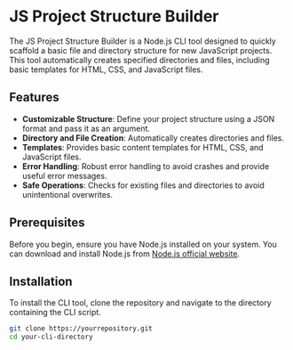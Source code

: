 # JS Project Structure Builder

The JS Project Structure Builder is a Node.js CLI tool designed to quickly scaffold a basic file and directory structure for new JavaScript projects. This tool automatically creates specified directories and files, including basic templates for HTML, CSS, and JavaScript files.

## Features

- **Customizable Structure**: Define your project structure using a JSON format and pass it as an argument.
- **Directory and File Creation**: Automatically creates directories and files.
- **Templates**: Provides basic content templates for HTML, CSS, and JavaScript files.
- **Error Handling**: Robust error handling to avoid crashes and provide useful error messages.
- **Safe Operations**: Checks for existing files and directories to avoid unintentional overwrites.

## Prerequisites

Before you begin, ensure you have Node.js installed on your system. You can download and install Node.js from [Node.js official website](https://nodejs.org/).

## Installation

To install the CLI tool, clone the repository and navigate to the directory containing the CLI script.

```bash
git clone https://yourrepository.git
cd your-cli-directory
